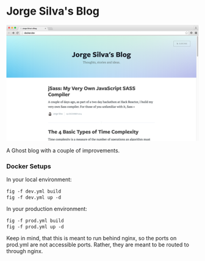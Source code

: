 # Jorge Silva's Blog

![Screenshot Of My Awesome Blog](screenshot.png)

A Ghost blog with a couple of improvements. 

### Docker Setups

In your local environment:

```
fig -f dev.yml build
fig -f dev.yml up -d
```

In your production environment:

```
fig -f prod.yml build
fig -f prod.yml up -d
```

Keep in mind, that this is meant to run behind nginx, so the ports on prod.yml are not accessible ports. Rather, they are meant to be routed to through nginx.